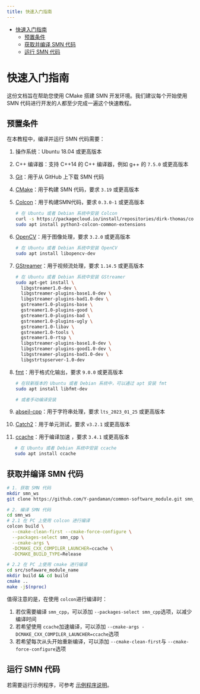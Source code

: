 ```yaml
---
title: 快速入门指南
---
```

- [快速入门指南](#快速入门指南)
  - [预置条件](#预置条件)
  - [获取并编译 SMN 代码](#获取并编译-smn-代码)
  - [运行 SMN 代码](#运行-smn-代码)

# 快速入门指南

这份文档旨在帮助您使用 CMake 搭建 SMN 开发环境。我们建议每个开始使用 SMN 代码进行开发的人都至少完成一遍这个快速教程。

## 预置条件

在本教程中，编译并运行 SMN 代码需要：

1. 操作系统：Ubuntu 18.04 或更高版本
2. C++ 编译器：支持 C++14 的 C++ 编译器，例如 g++ 的 `7.5.0` 或更高版本
3. [Git](https://git-scm.com)：用于从 GitHub 上下载 SMN 代码
4. [CMake](https://cmake.org)：用于构建 SMN 代码，要求 `3.19` 或更高版本
5. [Colcon](https://github.com/colcon/colcon-core)：用于构建SMN代码，要求 `0.3.0-1` 或更高版本

   ```bash
   # 在 Ubuntu 或者 Debian 系统中安装 Colcon
   curl -s https://packagecloud.io/install/repositories/dirk-thomas/colcon/script.deb.sh | sudo bash
   sudo apt install python3-colcon-common-extensions
   ```
6. [OpenCV](https://opencv.org/releases/)：用于图像处理，要求 `3.2.0` 或更高版本

   ```bash
   # 在 Ubuntu 或者 Debian 系统中安装 OpenCV
   sudo apt install libopencv-dev
   ```
7. [GStreamer](https://gstreamer.freedesktop.org/download/)：用于视频流处理，要求 `1.14.5` 或更高版本

   ```bash
   # 在 Ubuntu 或者 Debian 系统中安装 GStreamer
   sudo apt-get install \
     libgstreamer1.0-dev \
     libgstreamer-plugins-base1.0-dev \
     libgstreamer-plugins-bad1.0-dev \
     gstreamer1.0-plugins-base \
     gstreamer1.0-plugins-good \
     gstreamer1.0-plugins-bad \
     gstreamer1.0-plugins-ugly \
     gstreamer1.0-libav \
     gstreamer1.0-tools \
     gstreamer1.0-rtsp \
     libgstreamer-plugins-base1.0-dev \
     libgstreamer-plugins-good1.0-dev \
     libgstreamer-plugins-bad1.0-dev \
     libgstrtspserver-1.0-dev
   ```
8. [fmt](https://github.com/fmtlib/fmt)：用于格式化输出，要求 `9.0.0` 或更高版本

   ```bash
   # 在较新版本的 Ubuntu 或者 Debian 系统中，可以通过 apt 安装 fmt
   sudo apt install libfmt-dev

   # 或者手动编译安装
   ```
9. [abseil-cpp](https://github.com/abseil/abseil-cpp)：用于字符串处理，要求 `lts_2023_01_25` 或更高版本
10. [Catch2](https://github.com/catchorg/Catch2)：用于单元测试，要求 `v3.2.1` 或更高版本
11. [ccache](https://github.com/ccache/ccache)：用于编译加速 ，要求 `3.4.1` 或更高版本

```bash
   # 在 Ubuntu 或者 Debian 系统中安装 ccache
   sudo apt install ccache
```

## 获取并编译 SMN 代码

```bash
# 1. 获取 SMN 代码
mkdir smn_ws
git clone https://github.com/Y-pandaman/common-software_module.git smn_ws/src/software_module_name

# 2. 编译 SMN 代码
cd smn_ws
# 2.1 在 PC 上使用 colcon 进行编译
colcon build \
  --cmake-clean-first --cmake-force-configure \
  --packages-select smn_cpp \
  --cmake-args \
  -DCMAKE_CXX_COMPILER_LAUNCHER=ccache \
  -DCMAKE_BUILD_TYPE=Release

# 2.2 在 PC 上使用 cmake 进行编译
cd src/sofaware_module_name
mkdir build && cd build
cmake ..
make -j$(nproc)
```

值得注意的是，在使用 `colcon`进行编译时：

1. 若仅需要编译 `smn_cpp`，可以添加 `--packages-select smn_cpp`选项，以减少编译时间
2. 若希望使用 `ccache`加速编译，可以添加 `--cmake-args -DCMAKE_CXX_COMPILER_LAUNCHER=ccache`选项
3. 若希望每次从头开始重新编译，可以添加 `--cmake-clean-first`与 `--cmake-force-configure`选项

## 运行 SMN 代码

若需要运行示例程序，可参考 [示例程序说明](./apps/README.md)。

